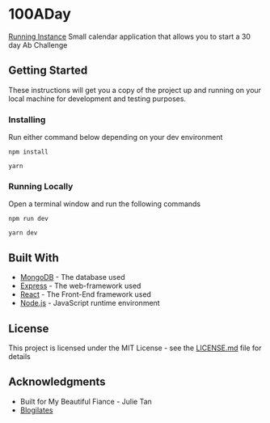 # 100ADay
[Running Instance](https://abchallenge.herokuapp.com/)
Small calendar application that allows you to start a 30 day Ab Challenge

## Getting Started

These instructions will get you a copy of the project up and running on your local machine for development and testing purposes.

### Installing
Run either command below depending on your dev environment

```
npm install
```
``` 
yarn
```

### Running Locally
Open a terminal window and run the following commands
``` 
npm run dev
```
```
yarn dev
```

## Built With

* [MongoDB](http://www.dropwizard.io/1.0.2/docs/) - The database used
* [Express](https://maven.apache.org/) - The web-framework used
* [React](https://rometools.github.io/rome/) - The Front-End framework used
* [Node.js](https://rometools.github.io/rome/) - JavaScript runtime environment

## License

This project is licensed under the MIT License - see the [LICENSE.md](LICENSE.md) file for details

## Acknowledgments

* Built for My Beautiful Fiance - Julie Tan
* [Blogilates](https://www.youtube.com/user/blogilates)

